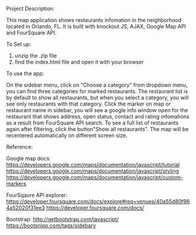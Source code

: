 
Project Description:

This map application shows restaurants infomation in the neighborhood located in Orlando, FL. 
It is built with knockout JS, AJAX, Google Map API and FourSquare API.

To Set up:

1. unzip the .zip file
2. find the index.html file and open it with your browser

To use the app:

On the sidebar menu, click on "Choose a category" from dropdown menu, you can find three categories for marked restaurants.
The restaurant list is by default to show all restaurants, but when you select a category, you will see only restaurants with that category. 
Click the marker on map or restaurant name in sidebar, you will see a google info window open for the restaurant that shows address, open status,
contact and rating infomations as a result from FourSquare API search. 
To see a full list of restaurants again after filtering, click the button"Show all restaurants".
The map will be recentered automatically on different screen size.


Reference:

Google map docs:
https://developers.google.com/maps/documentation/javascript/tutorial
https://developers.google.com/maps/documentation/javascript/styling
https://developers.google.com/maps/documentation/javascript/custom-markers

FourSqaure API explorer:
https://developer.foursquare.com/docs/explore#req=venues/40a55d80f964a52020f31ee3
https://developer.foursquare.com/docs/

Bootstrap:
http://getbootstrap.com/javascript/
https://bootsnipp.com/tags/sidebarv

